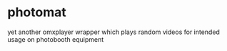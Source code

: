 # photomat
yet another omxplayer wrapper which plays random videos for intended usage on photobooth equipment
